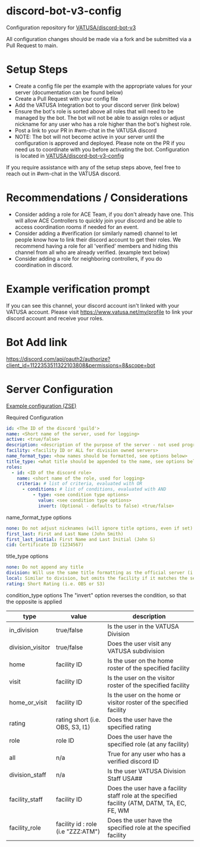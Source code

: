 # discord-bot-v3-config

Configuration repository for [VATUSA/discord-bot-v3](https://github.com/VATUSA/discord-bot-v3)

All configuration changes should be made via a fork and be submitted via a Pull Request to main.

# Setup Steps
- Create a config file per the example with the appropriate values for your server (documentation can be found below)
- Create a Pull Request with your config file
- Add the VATUSA Integration bot to your discord server (link below)
- Ensure the bot's role is sorted above all roles that will need to be managed by the bot. The bot will not be able to assign roles or adjust nickname for any user who has a role higher than the bot's highest role.
- Post a link to your PR in #wm-chat in the VATUSA discord
- NOTE: The bot will not become active in your server until the configuration is approved and deployed. Please note on the PR if you need us to coordinate with you before activating the bot.
  Configuration is located in [VATUSA/discord-bot-v3-config](https://github.com/VATUSA/discord-bot-v3-config)

If you require assistance with any of the setup steps above, feel free to reach out in #wm-chat in the VATUSA discord.

# Recommendations / Considerations
- Consider adding a role for ACE Team, if you don't already have one. This will allow ACE Controllers to quickly join your discord and be able to access coordination rooms if needed for an event.
- Consider adding a #verification (or similarly named) channel to let people know how to link their discord account to get their roles. We recommend having a role for all 'verified' members and hiding this channel from all who are already verified. (example text below)
- Consider adding a role for neighboring controllers, if you do coordination in discord.

# Example verification prompt
If you can see this channel, your discord account isn't linked with your VATUSA account. Please visit https://www.vatusa.net/my/profile to link your discord account and receive your roles.

# Bot Add link
https://discord.com/api/oauth2/authorize?client_id=1122353511322103808&permissions=8&scope=bot


# Server Configuration
[Example configuration (ZSE)](https://github.com/VATUSA/discord-bot-v3/blob/main/config/servers/zse.yaml)

Required Configuration
```yaml
id: <The ID of the discord 'guild'>
name: <Short name of the server, used for logging>
active: <true/false>
description: <description of the purpose of the server - not used programmatically>
facility: <facility ID or ALL for division owned servers>
name_format_type: <how names should be formatted, see options below>
title_type: <what title should be appended to the name, see options below>
roles: 
  - id: <ID of the discord role>
    name: <short name of the role, used for logging>
    criteria: # list of criteria, evaluated with OR
      - conditions: # list of conditions, evaluated with AND
          - type: <see condition type options>
            value: <see condition type options>
            invert: (Optional - defaults to false) <true/false>
```

name_format_type options
```yaml
none: Do not adjust nicknames (will ignore title options, even if set)
first_last: First and Last Name (John Smith)
first_last_initial: First Name and Last Initial (John S)
cid: Certificate ID (1234567)
```

title_type options
```yaml
none: Do not append any title
division: Will use the same title formatting as the official server (i.e. ZZZ EC or ZZZ S3)
local: Similar to division, but omits the facility if it matches the server's facility.
rating: Short Rating (i.e. OBS or S3)
```

condition_type options
The "invert" option reverses the condition, so that the opposite is applied

| type             | value                              | description                                                                                   |
|------------------|------------------------------------|-----------------------------------------------------------------------------------------------|
| in_division      | true/false                         | Is the user in the VATUSA Division                                                            |
| division_visitor | true/false                         | Does the user visit any VATUSA subdivision                                                    |
| home             | facility ID                        | Is the user on the home roster of the specified facility                                      |
| visit            | facility ID                        | Is the user on the visitor roster of the specified facility                                   |
| home_or_visit    | facility ID                        | Is the user on the home or visitor roster of the specified facility                           |
| rating           | rating short (i.e. OBS, S3, I1)    | Does the user have the specified rating                                                       | 
| role             | role ID                            | Does the user have the specified role (at any facility)                                       |
| all              | n/a                                | True for any user who has a verified discord ID                                               |
| division_staff   | n/a                                | Is the user VATUSA Division Staff USA##                                                       |
| facility_staff   | facility ID                        | Does the user have a facility staff role at the specified facility (ATM, DATM, TA, EC, FE, WM |
| facility_role    | facility id : role (i.e "ZZZ:ATM") | Does the user have the specified role at the specified facility                               |

